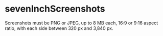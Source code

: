 # sevenInchScreenshots

Screenshots must be PNG or JPEG, up to 8 MB each, 16:9 or 9:16 aspect ratio,
with each side between 320 px and 3,840 px.